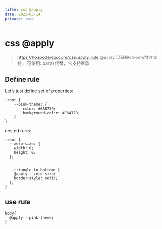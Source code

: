 ```yaml
---
title: css @apply
date: 2023-03-14
private: true
---
```

# css @apply
> https://hospodarets.com/css_apply_rule
@apply 已经被chrome放弃支持，
可使用::part() 代替，它支持继承

## Define  rule
Let’s just define set of properties:

    :root {
        --pink-theme: {
            color: #6A8759;
            background-color: #F64778;
        }
    }

nested rules:

    :root {
      --zero-size: {
        width: 0;
        height: 0;
      };
    
    
      --triangle-to-bottom: {
        @apply --zero-size;
        border-style: solid;
      };
    }

## use rule

    body{
      @apply --pink-theme;
    }